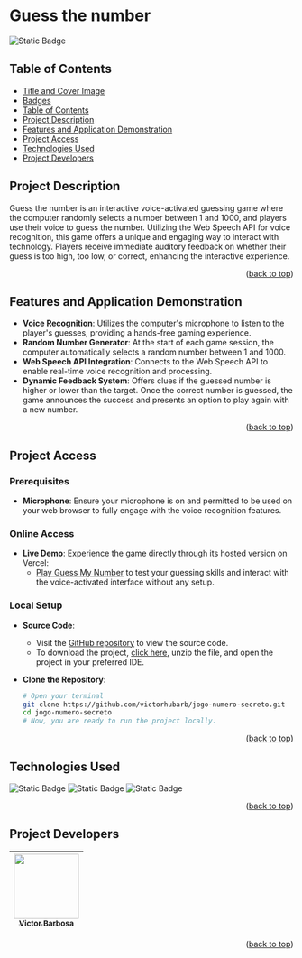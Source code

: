 # Guess the number <a name="readme-top"></a>
![Static Badge](https://img.shields.io/badge/status-completed-green?style=for-the-badge)

## Table of Contents 
* [Title and Cover Image](#title-and-cover-image)
* [Badges](#badges)
* [Table of Contents](#table-of-contents)
* [Project Description](#project-description)
* [Features and Application Demonstration](#features-and-application-demonstration)
* [Project Access](#project-access)
* [Technologies Used](#technologies-used)
* [Project Developers](#project-developers)

## Project Description
Guess the number is an interactive voice-activated guessing game where the computer randomly selects a number between 1 and 1000, and players use their voice to guess the number. Utilizing the Web Speech API for voice recognition, this game offers a unique and engaging way to interact with technology. Players receive immediate auditory feedback on whether their guess is too high, too low, or correct, enhancing the interactive experience.
<p align="right">(<a href="#readme-top">back to top</a>)</p>
 
## Features and Application Demonstration
- **Voice Recognition**: Utilizes the computer's microphone to listen to the player's guesses, providing a hands-free gaming experience.
- **Random Number Generator**: At the start of each game session, the computer automatically selects a random number between 1 and 1000.
- **Web Speech API Integration**: Connects to the Web Speech API to enable real-time voice recognition and processing.
- **Dynamic Feedback System**: Offers clues if the guessed number is higher or lower than the target. Once the correct number is guessed, the game announces the success and presents an option to play again with a new number.
<p align="right">(<a href="#readme-top">back to top</a>)</p>

## Project Access
### Prerequisites
- **Microphone**: Ensure your microphone is on and permitted to be used on your web browser to fully engage with the voice recognition features.

### Online Access
- **Live Demo**: Experience the game directly through its hosted version on Vercel:
  - [Play Guess My Number](https://jogo-numero-secreto-cyan-theta.vercel.app) to test your guessing skills and interact with the voice-activated interface without any setup.

### Local Setup
- **Source Code**:
  - Visit the [GitHub repository](https://github.com/victorhubarb/jogo-numero-secreto) to view the source code.
  - To download the project, [click here](https://github.com/victorhubarb/jogo-numero-secreto/archive/refs/heads/main.zip), unzip the file, and open the project in your preferred IDE.

- **Clone the Repository**:
  ```bash
  # Open your terminal
  git clone https://github.com/victorhubarb/jogo-numero-secreto.git
  cd jogo-numero-secreto
  # Now, you are ready to run the project locally.
<p align="right">(<a href="#readme-top">back to top</a>)</p>

## Technologies Used
![Static Badge](https://img.shields.io/badge/HTML5-E34F26?style=for-the-badge&logo=html5&logoColor=white)
![Static Badge](https://img.shields.io/badge/CSS3-1572B6?style=for-the-badge&logo=css3&logoColor=white)
![Static Badge](https://img.shields.io/badge/JavaScript-F7DF1E?style=for-the-badge&logo=javascript&logoColor=black)
<p align="right">(<a href="#readme-top">back to top</a>)</p>

## Project Developers
| [<img loading="lazy" src="https://avatars.githubusercontent.com/u/80085116?v=4" width=115><br><sub>Victor Barbosa</sub>](https://github.com/victorhubarb) |
| :---: |
<p align="right">(<a href="#readme-top">back to top</a>)</p>
